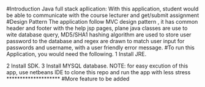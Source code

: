 #Introduction
Java full stack apllication: With this application, 
student would be able to communicate with the course 
lecturer and get/submit assignment
#Design Pattern
The application follow MVC design pattern , it has common header and footer with the help jsp pages,
plane java classes are use to wite database query, MD5/SHA1 hashing algorithm are used to store user password to 
the database and regex are drawn to match user input for passwords and username, with a user friendly error message.
#To run this Application, you would need the following.
1 Install JRE.

2 Install SDK. 
3 Install MYSQL database.
NOTE: for easy excution of this app, use netbeans IDE to clone this repo and run the app with less stress ******************** 
#More feature to be added
